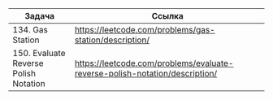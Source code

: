 
| Задача                                | Ссылка                                                                      |
| ------------------------------------- | --------------------------------------------------------------------------- |
| 134. Gas Station                      | https://leetcode.com/problems/gas-station/description/                      |
| 150. Evaluate Reverse Polish Notation | https://leetcode.com/problems/evaluate-reverse-polish-notation/description/ |
